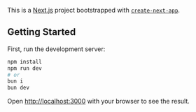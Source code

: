 This is a [Next.js](https://nextjs.org/) project bootstrapped with [`create-next-app`](https://github.com/vercel/next.js/tree/canary/packages/create-next-app).

## Getting Started

First, run the development server:

```bash
npm install
npm run dev
# or
bun i
bun dev
```

Open [http://localhost:3000](http://localhost:3000) with your browser to see the result.

